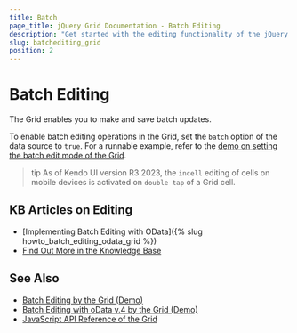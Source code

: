 ```yaml
---
title: Batch
page_title: jQuery Grid Documentation - Batch Editing
description: "Get started with the editing functionality of the jQuery Grid by Kendo UI and learn how to apply the batch edit mode."
slug: batchediting_grid
position: 2
---
```


# Batch Editing

The Grid enables you to make and save batch updates.

To enable batch editing operations in the Grid, set the `batch` option of the data source to `true`. For a runnable example, refer to the [demo on setting the batch edit mode of the Grid](https://demos.telerik.com/kendo-ui/grid/editing).

>tip  As of Kendo UI version R3 2023, the `incell` editing of cells on mobile devices is activated on `double tap` of a Grid cell.

## KB Articles on Editing

* [Implementing Batch Editing with OData]({% slug howto_batch_editing_odata_grid %})
* [Find Out More in the Knowledge Base](/knowledge-base)

## See Also

* [Batch Editing by the Grid (Demo)](https://demos.telerik.com/kendo-ui/grid/editing)
* [Batch Editing with oData v.4 by the Grid (Demo)](https://demos.telerik.com/kendo-ui/grid/odatav4)
* [JavaScript API Reference of the Grid](/api/javascript/ui/grid)
